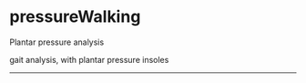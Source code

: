 # pressureWalking
Plantar pressure analysis


gait analysis, with plantar pressure insoles
______________________________



